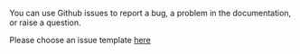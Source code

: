 You can use Github issues to report a bug, a problem in the documentation, or raise a question.

Please choose an issue template [here](https://github.com/applicaster/Zapp-ReactNative-Starter/issues/new/choose)
